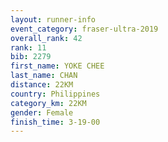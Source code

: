 ```yaml
---
layout: runner-info 
event_category: fraser-ultra-2019 
overall_rank: 42
rank: 11
bib: 2279
first_name: YOKE CHEE
last_name: CHAN
distance: 22KM
country: Philippines
category_km: 22KM
gender: Female
finish_time: 3-19-00
---
```

